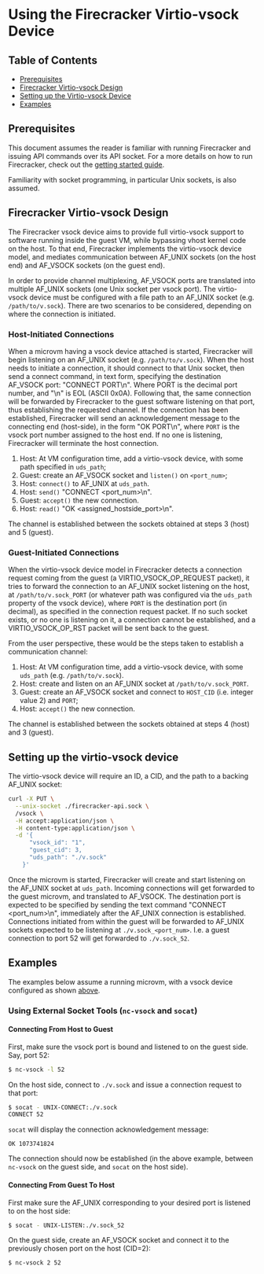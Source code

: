 # Using the Firecracker Virtio-vsock Device

## Table of Contents

- [Prerequisites](#prerequisites)
- [Firecracker Virtio-vsock Design](#firecracker-virtio-vsock-design)
- [Setting up the Virtio-vsock Device](#setting-up-the-virtio-vsock-device)
- [Examples](#examples)

## Prerequisites

This document assumes the reader is familiar with running Firecracker and
issuing API commands over its API socket. For a more details on how to run
Firecracker, check out the [getting started guide](getting-started.md).

Familiarity with socket programming, in particular Unix sockets, is also
assumed.

## Firecracker Virtio-vsock Design

The Firecracker vsock device aims to provide full virtio-vsock support to
software running inside the guest VM, while bypassing vhost kernel code on the
host. To that end, Firecracker implements the virtio-vsock device model, and
mediates communication between AF_UNIX sockets (on the host end) and AF_VSOCK
sockets (on the guest end).

In order to provide channel multiplexing, AF_VSOCK ports are translated into
multiple AF_UNIX sockets (one Unix socket per vsock port). The virtio-vsock
device must be configured with a file path to an AF_UNIX socket (e.g.
`/path/to/v.sock`). There are two scenarios to be considered, depending on
where the connection is initiated.

### Host-Initiated Connections

When a microvm having a vsock device attached is started, Firecracker will
begin listening on an AF_UNIX socket (e.g. `/path/to/v.sock`). When the host
needs to initiate a connection, it should connect to that Unix socket, then
send a connect command, in text form, specifying the destination AF_VSOCK port:
"CONNECT PORT\n". Where PORT is the decimal port number, and "\n" is EOL (ASCII
0x0A). Following that, the same connection will be forwarded by Firecracker to
the guest software listening on that port, thus establishing the requested
channel. If the connection has been established, Firecracker will send an
acknowledgement message to the connecting end (host-side), in the form
"OK PORT\n", where `PORT` is the vsock port number assigned to
the host end. If no one is listening, Firecracker will terminate the host
connection.

1. Host: At VM configuration time, add a virtio-vsock device, with some path
   specified in `uds_path`;
2. Guest: create an AF_VSOCK socket and `listen()` on `<port_num>`;
3. Host: `connect()` to AF_UNIX at `uds_path`.
4. Host: `send()` "CONNECT <port_num>\n".
5. Guest: `accept()` the new connection.
6. Host: `read()` "OK <assigned_hostside_port>\n".

The channel is established between the sockets obtained at steps 3 (host)
and 5 (guest).

### Guest-Initiated Connections

When the virtio-vsock device model in Firecracker detects a connection request
coming from the guest (a VIRTIO_VSOCK_OP_REQUEST packet), it tries to forward
the connection to an AF_UNIX socket listening on the host, at
`/path/to/v.sock_PORT` (or whatever path was configured via the `uds_path`
property of the vsock device), where `PORT` is the destination port (in
decimal), as specified in the connection request packet. If no such socket
exists, or no one is listening on it, a connection cannot be established, and a
VIRTIO_VSOCK_OP_RST packet will be sent back to the guest.

From the user perspective, these would be the steps taken to establish a
communication channel:

1. Host: At VM configuration time, add a virtio-vsock device, with some
   `uds_path` (e.g. `/path/to/v.sock`).
2. Host: create and listen on an AF_UNIX socket at `/path/to/v.sock_PORT`.
3. Guest: create an AF_VSOCK socket and connect to `HOST_CID` (i.e. integer
   value 2) and `PORT`;
4. Host: `accept()` the new connection.

The channel is established between the sockets obtained at steps 4 (host)
and 3 (guest).

## Setting up the virtio-vsock device

The virtio-vsock device will require an ID, a CID, and the path to a backing
AF_UNIX socket:

```bash
curl -X PUT \
  --unix-socket ./firecracker-api.sock \
  /vsock \
  -H accept:application/json \
  -H content-type:application/json \
  -d '{
      "vsock_id": "1",
      "guest_cid": 3,
      "uds_path": "./v.sock"
    }'
```

Once the microvm is started, Firecracker will create and start listening on the
AF_UNIX socket at `uds_path`. Incoming connections will get forwarded to the
guest microvm, and translated to AF_VSOCK. The destination port is expected to
be specified by sending the text command "CONNECT <port_num>\n", immediately
after the AF_UNIX connection is established. Connections initiated from within
the guest will be forwarded to AF_UNIX sockets expected to be listening at
`./v.sock_<port_num>`. I.e. a guest connection to port 52 will get forwarded to
`./v.sock_52`.

## Examples

The examples below assume a running microvm, with a vsock device configured as
shown [above](#setting-up-the-virtio-vsock-device).


### Using External Socket Tools (`nc-vsock` and `socat`)

#### Connecting From Host to Guest

First, make sure the vsock port is bound and listened to on the guest side.
Say, port 52:

```bash
$ nc-vsock -l 52
```

On the host side, connect to `./v.sock` and issue a connection request to that
port:

```bash
$ socat - UNIX-CONNECT:./v.sock
CONNECT 52
```

`socat` will display the connection acknowledgement message:

```
OK 1073741824
```

The connection should now be established (in the above example, between
`nc-vsock` on the guest side, and `socat` on the host side).

#### Connecting From Guest To Host

First make sure the AF_UNIX corresponding to your desired port is listened to
on the host side:

```bash
$ socat - UNIX-LISTEN:./v.sock_52
```

On the guest side, create an AF_VSOCK socket and connect it to the previously
chosen port on the host (CID=2):

```bash
$ nc-vsock 2 52
```
